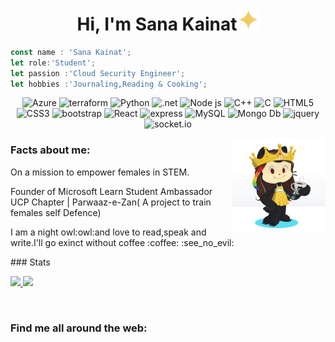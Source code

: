 <h1 align="center">Hi, I'm Sana Kainat<img src="https://github.com/KainatSana/KainatSana/blob/main/sparkle.svg" width="35px" alt="sparkle" /></h1>



```js
const name : 'Sana Kainat';
let role:'Student';
let passion :'Cloud Security Engineer';
let hobbies :'Journaling,Reading & Cooking';
```
    

<p align="center">
<img alt="Azure" src="https://img.shields.io/badge/azure-rgb(237, 171, 247).svg?style=for-the-badge&logo=microsoftazure&logoColor=black"/>    
<img alt="terraform" src="https://img.shields.io/badge/terraform-rgb(251, 222, 255).svg?style=for-the-badge&logo=terraform&logoColor=black">
<img alt="Python" src="https://img.shields.io/badge/python-rgb(245, 132, 188)?style=for-the-badge&logo=python&logoColor=black">
<img alt=".net" src="https://img.shields.io/badge/.NET-rgb(212, 148, 180)?style=for-the-badge&logo=.net&logoColor=black">
<img alt="Node js" src="https://img.shields.io/badge/node.js-rgb(232, 202, 214)?style=for-the-badge&logo=node.js&logoColor=black" >
<img alt="C++" src="https://img.shields.io/badge/c++-rgb(209, 145, 219).svg?style=for-the-badge&logo=c%2B%2B&logoColor=black">
<img alt="C" src="https://img.shields.io/badge/c-rgb(230, 126, 226).svg?style=for-the-badge&logo=c&logoColor=black">  
<img alt="HTML5" src="https://img.shields.io/badge/html5-%23fca9ae.svg?style=for-the-badge&logo=html5&logoColor=black"/>
<img alt="CSS3" src="https://img.shields.io/badge/css3-%23ffd2ce.svg?style=for-the-badge&logo=css3&logoColor=black"/>
<img alt="bootstrap" src="https://img.shields.io/badge/bootstrap-rgb(232, 118, 245).svg?style=for-the-badge&logo=bootstrap&logoColor=black">   
<img alt="React" src="https://img.shields.io/badge/react-rgb(255, 212, 246).svg?style=for-the-badge&logo=react&logoColor=black"/>
<img alt="express" src="https://img.shields.io/badge/express.js-rgb(227, 100, 200).svg?style=for-the-badge&logo=express&logoColor=black">
<img alt="MySQL" src="https://img.shields.io/badge/mysql-%23ffd2ce.svg?style=for-the-badge&logo=mysql&logoColor=black"/>
<img alt="Mongo Db" src="https://img.shields.io/badge/MongoDB-rgb(245, 120, 184).svg?style=for-the-badge&logo=mongodb&logoColor=black"/>
<img alt="jquery" src="https://img.shields.io/badge/jquery-rgb(230, 145, 188).svg?style=for-the-badge&logo=jquery&logoColor=black">
<img alt="socket.io" src="https://img.shields.io/badge/Socket.io-rgb(204, 96, 179).svg?style=for-the-badge&logo=socket.io&badgeColor=black">
</p>
<img src="https://github.com/KainatSana/KainatSana/blob/main/giphy2.gif" width="150" height="150" align="right"/>

### Facts about me:
<p>On a mission to empower females in STEM.</p>
<p>Founder of Microsoft Learn Student Ambassador UCP Chapter | Parwaaz-e-Zan( A project to train females self Defence)</p>
<p>I am a night owl:owl:and love to read,speak and write.I'll go exinct without coffee :coffee: :see_no_evil: </p>  
### Stats
<p>
<a href="https://github.com/kainatsana">
  <img height="150em" src="https://github-readme-stats.vercel.app/api?username=kainatSana&count_private=true&show_icons=true&bg_color=f9e6ff&text_color=000000&title_color=4a0735&border_color=faceff&icon_color=a33b9c" />
  <img height="150em" src="https://github-readme-stats-eight-theta.vercel.app/api/top-langs/?username=kainatSana&count_private=true&show_icons=true&bg_color=f9e6ff&text_color=000000&title_color=4a0735&border_color=faceff&icon_color=a33b9c&layout=compact&langs_count=8" />
    </a>
    </p>
<br> 

### Find me all around the web:

<p align="left">
<a href="https://twitter.com/SanaUniverse20" target="blank"><img align="center" src="https://github.com/mishmanners/MishManners/blob/master/socials/twitter%20(2).png" alt="" height="30" /></a>
<a href="https://www.linkedin.com/in/sana-kainat" target="blank"><img align="center" src="https://github.com/mishmanners/MishManners/blob/master/socials/transparent-Linkedin-logo-icon.png/" alt="" height="30" /></a>
<a href="https://www.instagram.com/sana.universe/" target="blank"><img align="center" src="https://github.com/mishmanners/MishManners/blob/master/socials/instagram.png" alt="" height="30" /></a>
<a href="https://dev.to/sanakainat" target="blank"><img align="center" src="https://github.com/mishmanners/MishManners/blob/master/socials/devto.png" alt="" height="30" /></a>
</p>

<!--### Watch my contribution graph get eaten by the snake 🐍-->

<!-- platane/snk works, it just puts it on a new branch -->
<!--![kainatSana snake gif](https://github.com/kainatsana/kainatsana/blob/output/github-contribution-grid-snake.svg)-->


